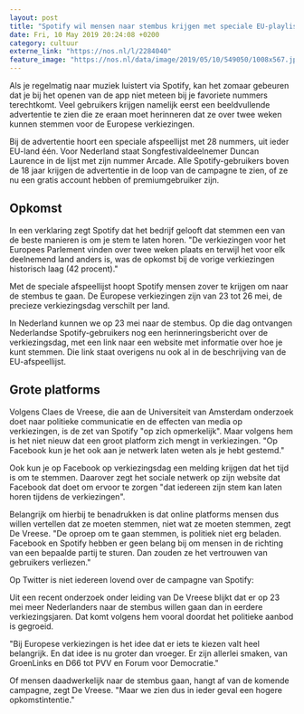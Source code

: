 ```yaml
---
layout: post
title: "Spotify wil mensen naar stembus krijgen met speciale EU-playlist"
date: Fri, 10 May 2019 20:24:08 +0200
category: cultuur
externe_link: "https://nos.nl/l/2284040"
feature_image: "https://nos.nl/data/image/2019/05/10/549050/1008x567.jpg"
---
```


<p>Als je regelmatig naar muziek luistert via Spotify, kan het zomaar gebeuren dat je bij het openen van de app niet meteen bij je favoriete nummers terechtkomt. Veel gebruikers krijgen namelijk eerst een beeldvullende advertentie te zien die ze eraan moet herinneren dat ze over twee weken kunnen stemmen voor de Europese verkiezingen.</p>
<p>Bij de advertentie hoort een speciale afspeellijst met 28 nummers, uit ieder EU-land één. Voor Nederland staat Songfestivaldeelnemer Duncan Laurence in de lijst met zijn nummer Arcade. Alle Spotify-gebruikers boven de 18 jaar krijgen de advertentie in de loop van de campagne te zien, of ze nu een gratis account hebben of premiumgebruiker zijn.</p>
<h2>Opkomst</h2>
<p>In een verklaring zegt Spotify dat het bedrijf gelooft dat stemmen een van de beste manieren is om je stem te laten horen. "De verkiezingen voor het Europees Parlement vinden over twee weken plaats en terwijl het voor elk deelnemend land anders is, was de opkomst bij de vorige verkiezingen historisch laag (42 procent)."</p>
<p>Met de speciale afspeellijst hoopt Spotify mensen zover te krijgen om naar de stembus te gaan. De Europese verkiezingen zijn van 23 tot 26 mei, de precieze verkiezingsdag verschilt per land.</p>
<p>In Nederland kunnen we op 23 mei naar de stembus. Op die dag ontvangen Nederlandse Spotify-gebruikers nog een herinneringsbericht over de verkiezingsdag, met een link naar een website met informatie over hoe je kunt stemmen. Die link staat overigens nu ook al in de beschrijving van de EU-afspeellijst.</p>
<h2>Grote platforms</h2>
<p>Volgens Claes de Vreese, die aan de Universiteit van Amsterdam onderzoek doet naar politieke communicatie en de effecten van media op verkiezingen, is de zet van Spotify "op zich opmerkelijk". Maar volgens hem is het niet nieuw dat een groot platform zich mengt in verkiezingen. "Op Facebook kun je het ook aan je netwerk laten weten als je hebt gestemd."</p>
<p>Ook kun je op Facebook op verkiezingsdag een melding krijgen dat het tijd is om te stemmen. Daarover zegt het sociale netwerk op zijn website dat Facebook dat doet om ervoor te zorgen "dat iedereen zijn stem kan laten horen tijdens de verkiezingen".</p>
<p>Belangrijk om hierbij te benadrukken is dat online platforms mensen dus willen vertellen dat ze moeten stemmen, niet wat ze moeten stemmen, zegt De Vreese. "De oproep om te gaan stemmen, is politiek niet erg beladen. Facebook en Spotify hebben er geen belang bij om mensen in de richting van een bepaalde partij te sturen. Dan zouden ze het vertrouwen van gebruikers verliezen."</p>
<p>Op Twitter is niet iedereen lovend over de campagne van Spotify:</p>
<p>Uit een recent onderzoek onder leiding van De Vreese blijkt dat er op 23 mei meer Nederlanders naar de stembus willen gaan dan in eerdere verkiezingsjaren. Dat komt volgens hem vooral doordat het politieke aanbod is gegroeid.</p>
<p>"Bij Europese verkiezingen is het idee dat er iets te kiezen valt heel belangrijk. En dat idee is nu groter dan vroeger. Er zijn allerlei smaken, van GroenLinks en D66 tot PVV en Forum voor Democratie."</p>
<p>Of mensen daadwerkelijk naar de stembus gaan, hangt af van de komende campagne, zegt De Vreese. "Maar we zien dus in ieder geval een hogere opkomstintentie."</p>
